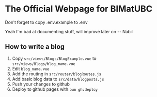 # The Official Webpage for BIMatUBC

Don't forget to copy .env.example to .env

Yeah I'm bad at documenting stuff, will improve later on -- Nabil

## How to write a blog

1. Copy `src/views/Blogs/BlogExample.vue` to `src/views/Blogs/blog_name.vue`
2. Edit `blog_name.vue`
3. Add the routing in `src/router/blogRoutes.js`
4. Add basic blog data to `src/data/blogposts.js`
5. Push your changes to github
6. Deploy to github pages with `bun gh:deploy`
